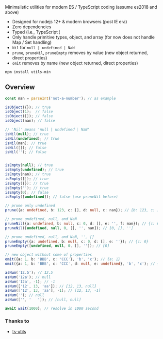 
Minimalistic utilities for modern ES / TypeScript coding (assume es2018 and above)

- Designed for nodejs 12+ & modern browsers (post IE era)
- Zero dependencies
- Typed (i.e., TypeScript )
- Only handle primitive types, object, and array (for now does not handle Map / Set handling)
- `Nil` for `null | undefined | NaN`
- `prune`, `pruneNil`, `pruneEmpty` removes by value (new object returned, direct properties)
- `omit` removes by name (new object returned, direct properties)


```sh
npm install utils-min
```

## Overview


```ts
const nan = parseInt('not-a-number'); // as example

isObject({}); // true
isObject(1);  // false
isObject([]); // false
isObject(nan); // false

// 'Nil' means 'null | undefined | NaN'
isNil(null); // true
isNil(undefined); // true
isNil(nan); // true
isNil([]); // false
isNil(''); // false


isEmpty(null); // true
isEmpty(undefined); // true
isEmpty(nan); // true
isEmpty([]); // true
isEmpty({}): // true
isEmpty(''); // true
isEmpty(0); // false
isEmpty([undefined]); // false (use pruneNil before)

// prune only undefined
prune({a: undefined, b: 123, c: [], d: null, c: nan}); // {b: 123, c: [], d: null, c: nan}

// prune undefined, null, and NaN
pruneNil({a: undefined, b: null, c: 0, d: [], e: '', f: nan}); // {c: 0, d: [], e: ''}
pruneNil([undefined, null, 0, [], '', nan]); // [0, [], '']

// prune undefined, null, and NaN, '', []
pruneEmpty({a: undefined, b: null, c: 0, d: [], e: ''}); // {c: 0}
pruneEmpty([undefined, null, 0, [], '']); // [0]

// new object without some of properties
omit({a: 1, b: 'BBB', c: 'CCC'}, 'b', 'c'); // {a: 1}
omit({a: 1, b: 'BBB', c: 'CCC', d: null, e: undefined}, 'b', 'c'); // {a: 1, d: null, e: undefined}

asNum('12.5'); // 12.5
asNum('12a'); // null
asNum('12a', -1); // -1
asNum(['12', 13, 'aa']); // [12, 13, null]
asNum(['12', 13, 'aa'], -1); // [12, 13, -1]
asNum(''); // null
asNum(['', '   ']); // [null, null]

await wait(1000); // resolve in 1000 second


```



### Thanks to

- [ts-utils](https://www.npmjs.com/package/ts-utils)

